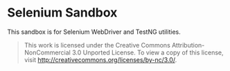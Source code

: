 # Selenium Sandbox

This sandbox is for Selenium WebDriver and TestNG utilities.

> This work is licensed under the Creative Commons Attribution-NonCommercial 3.0 Unported License. To view a copy of this license, visit http://creativecommons.org/licenses/by-nc/3.0/.

